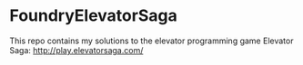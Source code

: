 # FoundryElevatorSaga
This repo contains my solutions to the elevator programming game Elevator Saga: http://play.elevatorsaga.com/
